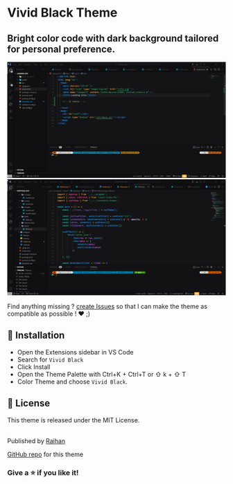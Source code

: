 # Vivid Black Theme 
## Bright color code with dark background tailored for personal preference.


<div align="center">
  <!-- <img alt="html" src="images/html.png" /> -->
  <img alt="html" src="https://raw.githubusercontent.com/asmraihan/vivid_black_vscode/main/images/html.png" />
  <img alt="react" src="https://raw.githubusercontent.com/asmraihan/vivid_black_vscode/main/images/react.png" />
</div>

Find anything missing ? [create Issues](https://github.com/asmraihan/vivid_black_vscode/issues) so that I can make the theme as compatible as possible ! ❤️ ;)

## 🚀 Installation

- Open the Extensions sidebar in VS Code
- Search for `Vivid Black`
- Click Install
- Open the Theme Palette with Ctrl+K + Ctrl+T or ⇧ k + ⇧ T
- Color Theme and choose `Vivid Black`.

## 📄 License

This theme is released under the MIT License.


</br>
Published by 
 <a href="https://github.com/asmraihan/" target="_blank">Raihan</a>

<a href="https://github.com/asmraihan/vivid_black_vscode" target="_blank">GitHub repo</a> for this theme

 ### Give a ⭐ if you like it!
